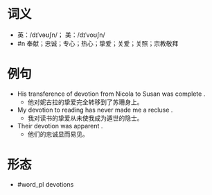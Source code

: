 # 词义
- 英：/dɪˈvəʊʃn/； 美：/dɪˈvoʊʃn/
- #n 奉献；忠诚；专心；热心；挚爱；关爱；关照；宗教敬拜
# 例句
- His transference of devotion from Nicola to Susan was complete .
	- 他对妮古拉的挚爱完全转移到了苏珊身上。
- My devotion to reading has never made me a recluse .
	- 我对读书的挚爱从未使我成为遁世的隐士。
- Their devotion was apparent .
	- 他们的忠诚显而易见。
# 形态
- #word_pl devotions
